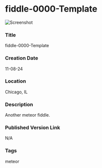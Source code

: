 fiddle-0000-Template
======

![Screenshot](screenshot.png)


### Title

fiddle-0000-Template


### Creation Date

11-08-24


### Location

Chicago, IL


### Description

Another meteor fiddle.


### Published Version Link

N/A


### Tags

meteor
